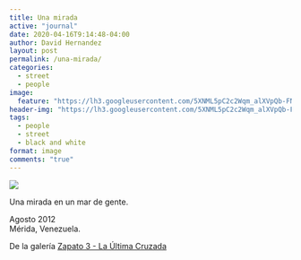 ```yaml
---
title: Una mirada
active: "journal"
date: 2020-04-16T9:14:48-04:00
author: David Hernandez
layout: post
permalink: /una-mirada/
categories:
  - street
  - people
image:
  feature: "https://lh3.googleusercontent.com/5XNML5pC2c2Wqm_alXVpQb-FNN9QmSF5wegmpyJPWjPcdLXZCVSzoYjIL8YZ3JlhbK3rV4VMqNnNePbyf4_BT88003ggGTBaxY46duWeNmN4R88BOTPqF3MO-6O0oav6wejYTEbi_ZKH_BLST4T65ijysLtnrck4z0k99zGYV4K2CMBMqQvS6F6pHyF5neoixzOZtkqF4N0bxsSYTAN2acLXl7Vz3Go4H4_YkD0YVzEWs1fcn7yrrTmrKCaPtDNsyqbavyPVvQo_rDyzLezgRvIBG8Oe12IYOQtlFkWOrtQPP7VoANJQ6H2Px0BY_0Su2OMwDFoN9EdiC2FndlapjgDm9LTLH7lqN6HMliKZg7DMyti6evn8Q46r512LW9zYlNTTJJkskHINM_wMjXw19QQ5QYT5nRlu1g6Bt6jAbHC8adhuAhNNgl7mvp7_gmqhxcPHNXFhmrhFDCnZyh0GvvP9LBeZPImxqDVolqq7zGpJPZXxAUkfJARjBUHmyl0rAVzUmiwuMXgh506lA3Xa6sPACNLZtV4F3CjbdFG_6xeqTdP1ePIhNnTnVrPh-XWrlKI9hCUEG0Du41pq5u293GL4w91OYr9VXJJS5poB-05eMqCOxTkwm2C8CdduJoWwWM1NUF_e__w_97XITtQd_n4_ku0DXgnpC9HM=w1062-h711-no" 
header-img: "https://lh3.googleusercontent.com/5XNML5pC2c2Wqm_alXVpQb-FNN9QmSF5wegmpyJPWjPcdLXZCVSzoYjIL8YZ3JlhbK3rV4VMqNnNePbyf4_BT88003ggGTBaxY46duWeNmN4R88BOTPqF3MO-6O0oav6wejYTEbi_ZKH_BLST4T65ijysLtnrck4z0k99zGYV4K2CMBMqQvS6F6pHyF5neoixzOZtkqF4N0bxsSYTAN2acLXl7Vz3Go4H4_YkD0YVzEWs1fcn7yrrTmrKCaPtDNsyqbavyPVvQo_rDyzLezgRvIBG8Oe12IYOQtlFkWOrtQPP7VoANJQ6H2Px0BY_0Su2OMwDFoN9EdiC2FndlapjgDm9LTLH7lqN6HMliKZg7DMyti6evn8Q46r512LW9zYlNTTJJkskHINM_wMjXw19QQ5QYT5nRlu1g6Bt6jAbHC8adhuAhNNgl7mvp7_gmqhxcPHNXFhmrhFDCnZyh0GvvP9LBeZPImxqDVolqq7zGpJPZXxAUkfJARjBUHmyl0rAVzUmiwuMXgh506lA3Xa6sPACNLZtV4F3CjbdFG_6xeqTdP1ePIhNnTnVrPh-XWrlKI9hCUEG0Du41pq5u293GL4w91OYr9VXJJS5poB-05eMqCOxTkwm2C8CdduJoWwWM1NUF_e__w_97XITtQd_n4_ku0DXgnpC9HM=w1062-h711-no"
tags:
  - people
  - street
  - black and white
format: image
comments: "true"
---
```

<a href="https://lh3.googleusercontent.com/5XNML5pC2c2Wqm_alXVpQb-FNN9QmSF5wegmpyJPWjPcdLXZCVSzoYjIL8YZ3JlhbK3rV4VMqNnNePbyf4_BT88003ggGTBaxY46duWeNmN4R88BOTPqF3MO-6O0oav6wejYTEbi_ZKH_BLST4T65ijysLtnrck4z0k99zGYV4K2CMBMqQvS6F6pHyF5neoixzOZtkqF4N0bxsSYTAN2acLXl7Vz3Go4H4_YkD0YVzEWs1fcn7yrrTmrKCaPtDNsyqbavyPVvQo_rDyzLezgRvIBG8Oe12IYOQtlFkWOrtQPP7VoANJQ6H2Px0BY_0Su2OMwDFoN9EdiC2FndlapjgDm9LTLH7lqN6HMliKZg7DMyti6evn8Q46r512LW9zYlNTTJJkskHINM_wMjXw19QQ5QYT5nRlu1g6Bt6jAbHC8adhuAhNNgl7mvp7_gmqhxcPHNXFhmrhFDCnZyh0GvvP9LBeZPImxqDVolqq7zGpJPZXxAUkfJARjBUHmyl0rAVzUmiwuMXgh506lA3Xa6sPACNLZtV4F3CjbdFG_6xeqTdP1ePIhNnTnVrPh-XWrlKI9hCUEG0Du41pq5u293GL4w91OYr9VXJJS5poB-05eMqCOxTkwm2C8CdduJoWwWM1NUF_e__w_97XITtQd_n4_ku0DXgnpC9HM=w1062-h711-no" class="popup"  title="Una mirada" data-caption="© 2012 by David Hernández"><img src="https://lh3.googleusercontent.com/5XNML5pC2c2Wqm_alXVpQb-FNN9QmSF5wegmpyJPWjPcdLXZCVSzoYjIL8YZ3JlhbK3rV4VMqNnNePbyf4_BT88003ggGTBaxY46duWeNmN4R88BOTPqF3MO-6O0oav6wejYTEbi_ZKH_BLST4T65ijysLtnrck4z0k99zGYV4K2CMBMqQvS6F6pHyF5neoixzOZtkqF4N0bxsSYTAN2acLXl7Vz3Go4H4_YkD0YVzEWs1fcn7yrrTmrKCaPtDNsyqbavyPVvQo_rDyzLezgRvIBG8Oe12IYOQtlFkWOrtQPP7VoANJQ6H2Px0BY_0Su2OMwDFoN9EdiC2FndlapjgDm9LTLH7lqN6HMliKZg7DMyti6evn8Q46r512LW9zYlNTTJJkskHINM_wMjXw19QQ5QYT5nRlu1g6Bt6jAbHC8adhuAhNNgl7mvp7_gmqhxcPHNXFhmrhFDCnZyh0GvvP9LBeZPImxqDVolqq7zGpJPZXxAUkfJARjBUHmyl0rAVzUmiwuMXgh506lA3Xa6sPACNLZtV4F3CjbdFG_6xeqTdP1ePIhNnTnVrPh-XWrlKI9hCUEG0Du41pq5u293GL4w91OYr9VXJJS5poB-05eMqCOxTkwm2C8CdduJoWwWM1NUF_e__w_97XITtQd_n4_ku0DXgnpC9HM=w1062-h711-no"></a>

Una mirada en un mar de gente.

Agosto 2012<br>
Mérida, Venezuela.

De la galería <a href="http://micheandino.com.ve/portfolio/zapato3/">Zapato 3 - La Última Cruzada</a>